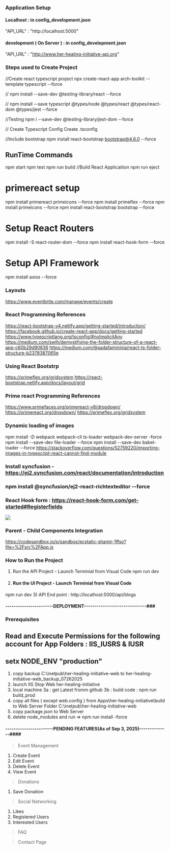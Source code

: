 ### Application Setup 

#### Localhost : in config_development.json
"API_URL" : "http://localhost:5000"

#### development ( On Server ) : in config_development.json
"API_URL" : "http://www.her-healing-initiative-api.org"

### Steps used to Create Project 
//Create react typescript project 
npx create-react-app arch-toolkit --template typescript --force

//
npm install --save-dev @testing-library/react --force

//
npm install --save typescript @types/node @types/react @types/react-dom @types/jest --force

//Testing 
npm i --save-dev @testing-library/jest-dom --force

// Create Typescript Config
Create .tsconfig

//Include bootstrap 
npm install react-bootstrap bootstrap@4.6.0 --force

## RunTime Commands
npm start
npm test
npm run build //Build React Applicaition
npm run eject

# primereact setup
npm install primereact primeicons --force
npm install primeflex --force
npm install primeicons  --force
npm install react-bootstrap bootstrap --force

# Setup React Routers
npm install -S react-router-dom --force
npm install react-hook-form --force

# Setup API Framework 
npm install axios --force

### Layouts
https://www.eventbrite.com/manage/events/create

### React Programming References 
https://react-bootstrap-v4.netlify.app/getting-started/introduction/
https://facebook.github.io/create-react-app/docs/getting-started
https://www.typescriptlang.org/tsconfig/#noImplicitAny
https://medium.com/swlh/demystifying-the-folder-structure-of-a-react-app-c60b29d90836
https://medium.com/@sadafamininia/react-ts-folder-structure-b2378387065e

### Using React Bootstrp 
https://primeflex.org/gridsystem
https://react-bootstrap.netlify.app/docs/layout/grid

### Prime react Programming References 
https://www.primefaces.org/primereact-v8/dropdown/
https://primereact.org/dropdown/
https://primeflex.org/gridsystem

### Dynamic loading of images 
npm install -D webpack webpack-cli ts-loader webpack-dev-server -force
npm install --save-dev file-loader --force
npm install --save-dev babel-loader --force
https://stackoverflow.com/questions/52759220/importing-images-in-typescript-react-cannot-find-module

### Install syncfusion - https://ej2.syncfusion.com/react/documentation/introduction
### npm install @syncfusion/ej2-react-richtexteditor --force
### React Hook form : https://react-hook-form.com/get-started#Registerfields

<img src={require(getImagePath(data.eventImage)).default}/>

### Parent - Child Components Integration
https://codesandbox.io/p/sandbox/ecstatic-shamir-1ffso?file=%2Fsrc%2FApp.js


### How to Run the Project
1) Run the API Project - Launch Terminial from Visual Code
npm run dev 
2) #### Run the UI Project - Launch Terminial from Visual Code
npm run dev
3) API End point : http://localhost:5000/api/blogs

#### -----------------------DEPLOYMENT------------------------------###

### Prerequisites 
## Read and Execute Permissions for the following account for App Folders : IIS_IUSRS & IUSR 
## setx NODE_ENV "production"

1) copy backup C:\inetpub\her-healing-initiative-web to her-healing-initiative-web_backup_07262025
2) launch IIS Stop Web her-healing-initiative
3) local machine 
    3a : get Latest fromm github 
    3b : build code : npm run build_prod
4) copy all files ( except web.config ) from Apps\her-healing-initiative\build to Web Server Folder C:\inetpub\her-healing-initiative-web
5) copy package.json to Web Server 
6) delete node_modules and run => npm run install -force

#### -----------------------PENDING FEATURES(As of Sep 3, 2025)--------------####
> Event Management
1) Create Event
2) Edit Event
3) Delete Event
4) View Event

> Donations
1) Save Donation

> Social Networking
1) Likes
2) Registered Users
3) Interested Users

> FAQ

> Contact Page
